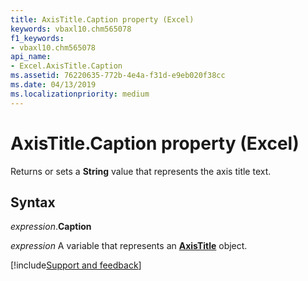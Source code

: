 ```yaml
---
title: AxisTitle.Caption property (Excel)
keywords: vbaxl10.chm565078
f1_keywords:
- vbaxl10.chm565078
api_name:
- Excel.AxisTitle.Caption
ms.assetid: 76220635-772b-4e4a-f31d-e9eb020f38cc
ms.date: 04/13/2019
ms.localizationpriority: medium
---
```



# AxisTitle.Caption property (Excel)

Returns or sets a **String** value that represents the axis title text.


## Syntax

_expression_.**Caption**

_expression_ A variable that represents an **[AxisTitle](Excel.AxisTitle(object).md)** object.




[!include[Support and feedback](~/includes/feedback-boilerplate.md)]